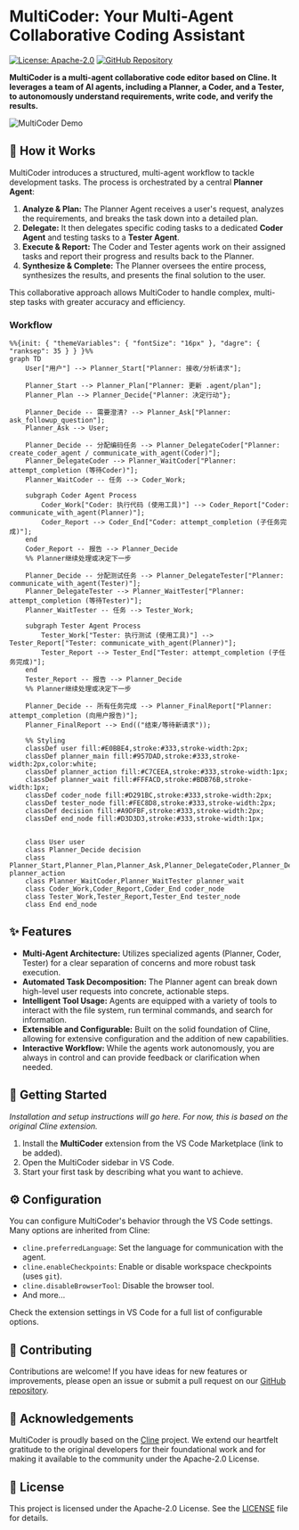# MultiCoder: Your Multi-Agent Collaborative Coding Assistant

[![License: Apache-2.0](https://img.shields.io/badge/License-Apache--2.0-blue.svg)](https://opensource.org/licenses/Apache-2.0)
[![GitHub Repository](https://img.shields.io/badge/GitHub-Repository-blue?style=flat-square&logo=github)](https://github.com/cline/cline)

**MultiCoder is a multi-agent collaborative code editor based on Cline. It leverages a team of AI agents, including a Planner, a Coder, and a Tester, to autonomously understand requirements, write code, and verify the results.**

![MultiCoder Demo](assets/demo.gif)

## 🤖 How it Works

MultiCoder introduces a structured, multi-agent workflow to tackle development tasks. The process is orchestrated by a central **Planner Agent**:

1.  **Analyze & Plan:** The Planner Agent receives a user's request, analyzes the requirements, and breaks the task down into a detailed plan.
2.  **Delegate:** It then delegates specific coding tasks to a dedicated **Coder Agent** and testing tasks to a **Tester Agent**.
3.  **Execute & Report:** The Coder and Tester agents work on their assigned tasks and report their progress and results back to the Planner.
4.  **Synthesize & Complete:** The Planner oversees the entire process, synthesizes the results, and presents the final solution to the user.

This collaborative approach allows MultiCoder to handle complex, multi-step tasks with greater accuracy and efficiency.

### Workflow

```mermaid
%%{init: { "themeVariables": { "fontSize": "16px" }, "dagre": { "ranksep": 35 } } }%%
graph TD
    User["用户"] --> Planner_Start["Planner: 接收/分析请求"];

    Planner_Start --> Planner_Plan["Planner: 更新 .agent/plan"];
    Planner_Plan --> Planner_Decide{"Planner: 决定行动"};

    Planner_Decide -- 需要澄清? --> Planner_Ask["Planner: ask_followup_question"];
    Planner_Ask --> User;

    Planner_Decide -- 分配编码任务 --> Planner_DelegateCoder["Planner: create_coder_agent / communicate_with_agent(Coder)"];
    Planner_DelegateCoder --> Planner_WaitCoder["Planner: attempt_completion (等待Coder)"];
    Planner_WaitCoder -- 任务 --> Coder_Work;

    subgraph Coder Agent Process
        Coder_Work["Coder: 执行代码 (使用工具)"] --> Coder_Report["Coder: communicate_with_agent(Planner)"];
        Coder_Report --> Coder_End["Coder: attempt_completion (子任务完成)"];
    end
    Coder_Report -- 报告 --> Planner_Decide
    %% Planner继续处理或决定下一步

    Planner_Decide -- 分配测试任务 --> Planner_DelegateTester["Planner: communicate_with_agent(Tester)"];
    Planner_DelegateTester --> Planner_WaitTester["Planner: attempt_completion (等待Tester)"];
    Planner_WaitTester -- 任务 --> Tester_Work;

    subgraph Tester Agent Process
        Tester_Work["Tester: 执行测试 (使用工具)"] --> Tester_Report["Tester: communicate_with_agent(Planner)"];
        Tester_Report --> Tester_End["Tester: attempt_completion (子任务完成)"];
    end
    Tester_Report -- 报告 --> Planner_Decide
    %% Planner继续处理或决定下一步

    Planner_Decide -- 所有任务完成 --> Planner_FinalReport["Planner: attempt_completion (向用户报告)"];
    Planner_FinalReport --> End(("结束/等待新请求"));

    %% Styling
    classDef user fill:#E0BBE4,stroke:#333,stroke-width:2px;
    classDef planner_main fill:#957DAD,stroke:#333,stroke-width:2px,color:white;
    classDef planner_action fill:#C7CEEA,stroke:#333,stroke-width:1px;
    classDef planner_wait fill:#FFFACD,stroke:#BDB76B,stroke-width:1px;
    classDef coder_node fill:#D291BC,stroke:#333,stroke-width:2px;
    classDef tester_node fill:#FEC8D8,stroke:#333,stroke-width:2px;
    classDef decision fill:#A9DFBF,stroke:#333,stroke-width:2px;
    classDef end_node fill:#D3D3D3,stroke:#333,stroke-width:1px;


    class User user
    class Planner_Decide decision
    class Planner_Start,Planner_Plan,Planner_Ask,Planner_DelegateCoder,Planner_DelegateTester,Planner_FinalReport planner_action
    class Planner_WaitCoder,Planner_WaitTester planner_wait
    class Coder_Work,Coder_Report,Coder_End coder_node
    class Tester_Work,Tester_Report,Tester_End tester_node
    class End end_node
```

## ✨ Features

*   **Multi-Agent Architecture:** Utilizes specialized agents (Planner, Coder, Tester) for a clear separation of concerns and more robust task execution.
*   **Automated Task Decomposition:** The Planner agent can break down high-level user requests into concrete, actionable steps.
*   **Intelligent Tool Usage:** Agents are equipped with a variety of tools to interact with the file system, run terminal commands, and search for information.
*   **Extensible and Configurable:** Built on the solid foundation of Cline, allowing for extensive configuration and the addition of new capabilities.
*   **Interactive Workflow:** While the agents work autonomously, you are always in control and can provide feedback or clarification when needed.

## 🚀 Getting Started

*Installation and setup instructions will go here. For now, this is based on the original Cline extension.*

1.  Install the **MultiCoder** extension from the VS Code Marketplace (link to be added).
2.  Open the MultiCoder sidebar in VS Code.
3.  Start your first task by describing what you want to achieve.

## ⚙️ Configuration

You can configure MultiCoder's behavior through the VS Code settings. Many options are inherited from Cline:

*   `cline.preferredLanguage`: Set the language for communication with the agent.
*   `cline.enableCheckpoints`: Enable or disable workspace checkpoints (uses `git`).
*   `cline.disableBrowserTool`: Disable the browser tool.
*   And more...

Check the extension settings in VS Code for a full list of configurable options.

## 🤝 Contributing

Contributions are welcome! If you have ideas for new features or improvements, please open an issue or submit a pull request on our [GitHub repository](https://github.com/cline/cline).

## 🙏 Acknowledgements

MultiCoder is proudly based on the [Cline](https://github.com/cline/cline) project. We extend our heartfelt gratitude to the original developers for their foundational work and for making it available to the community under the Apache-2.0 License.

## 📄 License

This project is licensed under the Apache-2.0 License. See the [LICENSE](LICENSE) file for details.
